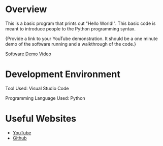 # Overview

This is a basic program that prints out "Hello World!". This basic code is meant to introduce people to the Python programming syntax. 


{Provide a link to your YouTube demonstration.  It should be a one minute demo of the software running and a walkthrough of the code.}

[Software Demo Video](https://youtu.be/tzh9SDxUUUE)

# Development Environment

Tool Used: Visual Studio Code

Programming Language Used: Python

# Useful Websites

* [YouTube](https://www.youtube.com)
* [Github](https://www.github.com)
